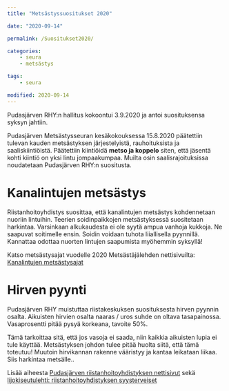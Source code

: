 ```yaml
---
title: "Metsästyssuositukset 2020"

date: "2020-09-14"

permalink: /Suositukset2020/

categories:
    - seura
    - metsästys

tags:
    - seura

modified: 2020-09-14
---
```

Pudasjärven RHY:n hallitus kokoontui 3.9.2020 ja antoi suosituksensa syksyn jahtiin.

Pudasjärven Metsästysseuran kesäkokouksessa 15.8.2020 päätettiin tulevan kauden metsästyksen järjestelyistä, rauhoituksista ja saaliskiintiöistä. Päätettiin kiintiöidä **metso ja koppelo** siten, että jäsentä kohti kiintiö on yksi lintu jompaakumpaa. Muilta osin saalisrajoituksissa noudatetaan Pudasjärven RHY:n suositusta.

# Kanalintujen metsästys

Riistanhoitoyhdistys suosittaa, että kanalintujen metsästys kohdennetaan nuoriin lintuihin. Teerien soidinpaikkojen metsästyksessä suositetaan harkintaa. Varsinkaan alkukaudesta ei ole syytä ampua vanhoja kukkoja. Ne saapuvat soitimelle ensin. Soidin voidaan tuhota liiallisella pyynnillä. Kannattaa odottaa nuorten lintujen saapumista myöhemmin syksyllä!

Katso metsästysajat vuodelle 2020 Metsästäjälehden nettisivuilta:
<a target = "_blank" href = "https://metsastajalehti.fi/metsastysajat/" >Kanalintujen metsästysajat</a>

# Hirven pyynti

Pudasjärven RHY muistuttaa riistakeskuksen suosituksesta hirven pyynnin osalta. Aikuisten hirvien osalta naaras / uros suhde on oltava tasapainossa. Vasaprosentti pitää pysyä korkeana, tavoite 50%.

Tämä tarkoittaa sitä, että jos vasoja ei saada, niin kaikkia aikuisten lupia ei tule käyttää. Metsästyksen johdon tulee pitää huolta siitä, että tämä toteutuu! Muutoin hirvikannan rakenne vääristyy ja kantaa leikataan liikaa.
Siis harkintaa metsälle..

Lisää aiheesta <a target = "_blank" href = "https://pudasjarven.rhy.fi/" >Pudasjärven riistanhoitoyhdistyksen nettisivut</a>
sekä <a target = "_blank" href = "https://www.iijokiseutu.fi/riistanhoitoyhdistyksen-syysterveiset-pitka-metsas/2865985" >Iijokiseutulehti: riistanhoitoyhdistyksen syysterveiset</a>
